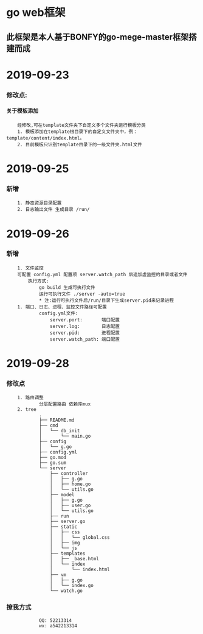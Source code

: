 go web框架
===
## 此框架是本人基于BONFY的go-mege-master框架搭建而成

# 2019-09-23

### 修改点:

#### 关于模板添加
        经修改,可在template文件夹下自定义多个文件夹进行模板分类
        1. 模板添加在template根目录下的自定义文件夹中，例：template/content/index.html。
        2. 目前模板只识别template目录下的一级文件夹.html文件


# 2019-09-25
### 新增

        1. 静态资源目录配置
        2. 日志输出文件 生成目录 /run/

# 2019-09-26
### 新增

        1. 文件监控
        可配置 config.yml 配置项 server.watch_path 后追加虚监控的目录或者文件
            执行方式: 
                go build 生成可执行文件 
                运行可执行文件 ./server -auto=true  
                * 注:运行可执行文件后/run/目录下生成server.pid来记录进程
        1. 端口、日志、进程、监控文件路径可配置
                config.yml文件:
                    server.port:       端口配置
                    server.log:        日志配置
                    server.pid:        进程配置
                    server.watch_path: 端口配置

# 2019-09-28
### 修改点

        1. 路由调整
                分层配置路由 依赖库mux
        2. tree
                .
                ├── README.md
                ├── cmd
                │   └── db_init
                │       └── main.go
                ├── config
                │   └── g.go
                ├── config.yml
                ├── go.mod
                ├── go.sum
                └── server
                    ├── controller
                    │   ├── g.go
                    │   ├── home.go
                    │   └── utils.go
                    ├── model
                    │   ├── g.go
                    │   ├── user.go
                    │   └── utils.go
                    ├── run
                    ├── server.go
                    ├── static
                    │   ├── css
                    │   │   └── global.css
                    │   ├── img
                    │   └── js
                    ├── templates
                    │   ├── _base.html
                    │   └── index
                    │       └── index.html
                    ├── vm
                    │   ├── g.go
                    │   └── index.go
                    └── watch.go


### 撩我方式

                QQ: 52213314
                wx: a542213314
